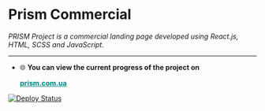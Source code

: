 # Prism Commercial
_PRISM Project is a commercial landing page developed using React.js, HTML, SCSS and JavaScript._
***
* 🌐 **You can view the current progress of the project on<p style="font-weight: bold;"><a href="https://3droomify.com" style="color: teal; text-decoration: underline;" target="_blank">prism.com.ua</a></p>**

[![Deploy Status](https://github.com/Aryanesj/Prism_Commercial/actions/workflows/deploy.yml/badge.svg?branch=master)](https://github.com/Aryanesj/Prism_Commercial/actions/workflows/deploy.yml)
